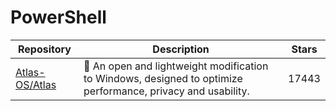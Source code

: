 # PowerShell

| Repository                                          | Description                                                                                                  | Stars |
| --------------------------------------------------- | ------------------------------------------------------------------------------------------------------------ | ----- |
| [Atlas-OS/Atlas](https://github.com/Atlas-OS/Atlas) | 🚀 An open and lightweight modification to Windows, designed to optimize performance, privacy and usability. | 17443 |
